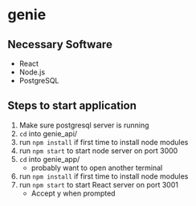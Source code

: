 # genie

## Necessary Software
- React
- Node.js
- PostgreSQL

## Steps to start application
1. Make sure postgresql server is running
2. `cd` into genie_api/
3. run `npm install` if first time to install node modules
4. run `npm start` to start node server on port 3000
5. `cd` into genie_app/
	- probably want to open another terminal
6. run `npm install` if first time to install node modules
5. run `npm start` to start React server on port 3001
	- Accept y when prompted

